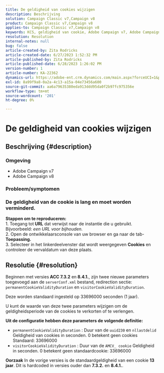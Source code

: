 ```yaml
---
title: De geldigheid van cookies wijzigen
description: Beschrijving
solution: Campaign Classic v7,Campaign v8
product: Campaign Classic v7,Campaign v8
applies-to: Campaign Classic v7,Campaign v8
keywords: KCS, geldigheid van cookie, Adobe Campaign v7, Adobe Campaign v8
resolution: Resolution
internal-notes: null
bug: false
article-created-by: Zita Rodricks
article-created-date: 6/27/2023 1:52:32 PM
article-published-by: Zita Rodricks
article-published-date: 6/28/2023 1:26:02 PM
version-number: 1
article-number: KA-22362
dynamics-url: https://adobe-ent.crm.dynamics.com/main.aspx?forceUCI=1&pagetype=entityrecord&etn=knowledgearticle&id=b31e3fd7-f114-ee11-8f6e-6045bd006704
exl-id: 8a99f9a8-0a2a-4c13-a15a-04e73456a600
source-git-commit: aa6a79635380eda913ddd95da0f2b97fc975356e
workflow-type: tm+mt
source-wordcount: '201'
ht-degree: 0%

---
```


# De geldigheid van cookies wijzigen

## Beschrijving {#description}


### Omgeving

- Adobe Campaign v7
- Adobe Campaign v8


### Probleem/symptomen

### De geldigheid van de cookie is lang en moet worden verminderd.

<b>Stappen om te reproduceren:</b>
<br>1. Toegang tot<b> URL</b> dat verwijst naar de instantie die u gebruikt. Bijvoorbeeld: *een URL voor bijhouden.*
<br>2. Open de ontwikkelaarsconsole van uw browser en ga naar de tab-<b> Toepassing.</b>
<br>3. Selecteer in het linkerdeelvenster dat wordt weergegeven <b>Cookies</b> en controleer de vervaldatum van deze plaats.










## Resolutie {#resolution}


Beginnen met versies<b> ACC 7.3.2</b> en<b> 8.4.1.</b>, zijn twee nieuwe parameters toegevoegd aan de `serverConf.xml` bestand, redirection sectie:
`permanentCookieValidityDuration` en `visitorCookieValidityDuration`.

Deze worden standaard ingesteld op 33696000 seconden (1 jaar).

U kunt de waarde van deze twee parameters wijzigen om de geldigheidsperiode van de cookies te verkorten of te verlengen. 

<b>Uit de configuratie hebben deze parameters de volgende definitie:</b>

- `permanentCookieValidityDuration` : Duur van de `uuid230` en `nllastdelid` Geldigheid van cookies in seconden. 0 betekent geen cookies Standaard: 33696000
- `visitorCookieValidityDuration` : Duur van de `AMCV_ cookie` Geldigheid in seconden. 0 betekent geen standaardcookie: 33696000



<b>Oorzaak</b>
In de vorige versies is de standaardgeldigheid van een cookie <b>13 jaar</b>. Dit is hardcoded in versies ouder dan <b>7.3.2.</b> en <b>8.4.1.</b>.
